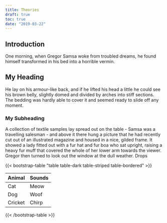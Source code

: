 ```yaml
---
title: Theories
draft: true
toc: true
date: "2019-03-22"
---
```






<!-- Your front matter up here -->

## Introduction

One morning, when Gregor Samsa woke from troubled dreams, he found himself transformed in his bed into a horrible vermin.

## My Heading

He lay on his armour-like back, and if he lifted his head a little he could see his brown belly, slightly domed and divided by arches into stiff sections. The bedding was hardly able to cover it and seemed ready to slide off any moment.

### My Subheading

A collection of textile samples lay spread out on the table - Samsa was a travelling salesman - and above it there hung a picture that he had recently cut out of an illustrated magazine and housed in a nice, gilded frame. It showed a lady fitted out with a fur hat and fur boa who sat upright, raising a heavy fur muff that covered the whole of her lower arm towards the viewer. Gregor then turned to look out the window at the dull weather. Drops


{{< bootstrap-table "table table-dark table-striped table-bordered" >}}

| Animal  | Sounds |
|---------|--------|
| Cat     | Meow   |
| Dog     | Woof   |
| Cricket | Chirp  |

{{< /bootstrap-table >}}
